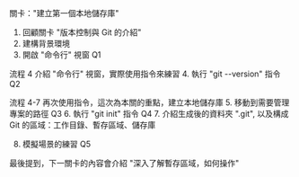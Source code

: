關卡："建立第一個本地儲存庫"

1. 回顧關卡 "版本控制與 Git 的介紹"
2. 建構背景環境
3. 開啟 "命令行" 視窗 Q1

流程 4 介紹 "命令行" 視窗，實際使用指令來練習
4. 執行 "git --version" 指令 Q2

流程 4-7 再次使用指令，這次為本關的重點，建立本地儲存庫
5. 移動到需要管理專案的路徑 Q3
6. 執行 "git init" 指令 Q4
7. 介紹生成後的資料夾 ".git", 以及構成 Git 的區域：工作目錄、暫存區域、儲存庫

8. 模擬場景的練習 Q5

最後提到，下一關卡的內容會介紹 "深入了解暫存區域，如何操作"
